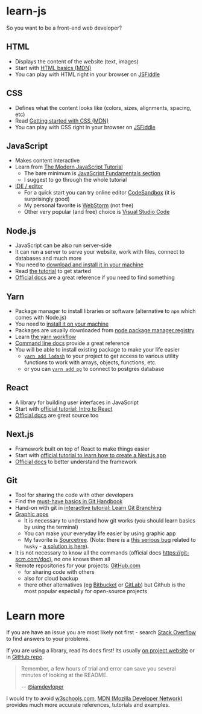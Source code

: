 # learn-js

So you want to be a front-end web developer?

##  HTML

* Displays the content of the website (text, images)
* Start with [HTML basics (MDN)](https://developer.mozilla.org/en-US/docs/Learn/Getting_started_with_the_web/HTML_basics)
* You can play with HTML right in your browser on [JSFiddle](https://jsfiddle.net/)


## CSS

* Defines what the content looks like (colors, sizes, alignments, spacing, etc)
* Read [Getting started with CSS (MDN)](https://developer.mozilla.org/en-US/docs/Learn/CSS/First_steps/Getting_started)
* You can play with CSS right in your browser on [JSFiddle](https://jsfiddle.net/)


## JavaScript

* Makes content interactive
* Learn from [The Modern JavaScript Tutorial](https://javascript.info/)
  * The bare minimum is [JavaScript Fundamentals section](https://javascript.info/first-steps)
  * I suggest to go through the whole tutorial
* [IDE / editor](https://javascript.info/code-editors)
  * For a quick start you can try online editor [CodeSandbox](https://codesandbox.io/) (it is surprisingly good)
  * My personal favorite is [WebStorm](https://www.jetbrains.com/webstorm/) (not free)
  * Other very popular (and free) choice is [Visual Studio Code](https://code.visualstudio.com/)


## Node.js

* JavaScript can be also run server-side
* It can run a server to serve your website, work with files, connect to databases and much more
* You need to [download and install it in your machine](https://nodejs.org/en/download/)
* Read [the tutorial](https://nodejs.dev/en/learn/) to get started
* [Official docs](https://nodejs.org/dist/latest-v14.x/docs/api/) are a great reference if you need to find something


## Yarn

* Package manager to install libraries or software (alternative to `npm` which comes with Node.js)
* You need to [install it on your machine](https://classic.yarnpkg.com/en/docs/install/)
* Packages are usually downloaded from [node package manager registry](https://www.npmjs.com/)
* Learn [the yarn workflow](https://classic.yarnpkg.com/en/docs/yarn-workflow)
* [Command line docs](https://classic.yarnpkg.com/en/docs/cli/) provide a great reference
* You will be able to install existing package to make your life easier
  * [`yarn add lodash`](https://lodash.com/) to your project to get access to various utility functions to work with arrays, objects, functions, etc.
  * or you can [`yarn add pg`](https://node-postgres.com/) to connect to postgres database


## React

* A library for building user interfaces in JavaScript
* Start with [official tutorial: Intro to React](https://reactjs.org/tutorial/tutorial.html)
* [Official docs](https://reactjs.org/docs/getting-started.html) are great source too


## Next.js

* Framework built on top of React to make things easier
* Start with [official tutorial to learn how to create a Next.js app](https://nextjs.org/learn/basics/create-nextjs-app)
* [Official docs](https://nextjs.org/docs/getting-started) to better understand the framework


## Git

* Tool for sharing the code with other developers
* Find the [must-have basics in Git Handbook](https://guides.github.com/introduction/git-handbook/)
* Hand-on with git in [interactive tutorial: Learn Git Branching](https://learngitbranching.js.org/)
* [Graphic apps](https://git-scm.com/downloads/guis)
  * It is necessary to understand how git works (you should learn basics by using the terminal)
  * You can make your everyday life easier by using graphic app
  * My favorite is [Sourcetree](https://www.sourcetreeapp.com/). (Note: there is a [this serious bug](https://jira.atlassian.com/browse/SRCTREE-7184) related to `husky` - [a solution is here](https://github.com/typicode/husky/issues/639#issuecomment-573281096)).
* It is not necessary to know all the commands (official docs https://git-scm.com/doc), no one knows them all
* Remote repositories for your projects: [GitHub.com](https://github.com/)
  * for sharing code with others
  * also for cloud backup
  * there other alternatives (eg [Bitbucket](https://bitbucket.org/) or [GitLab](https://gitlab.com/)) but Github is the most popular especially for open-source projects


# Learn more

If you are have an issue you are most likely not first - search [Stack Overflow](http://stackoverflow.com/) to find answers to your problems.

If you are using a library, read its docs first! Its usually [on project website](https://lodash.com/docs/) or in [GitHub repo](https://github.com/Typeform/embed).

> Remember, a few hours of trial and error can save you several minutes of looking at the README.
>
> -- [@iamdevloper](https://twitter.com/iamdevloper/status/1060067235316809729?s=20)

I would try to avoid [w3schools.com](http://w3schools.com/), [MDN (Mozilla Developer Network)](https://developer.mozilla.org/en-US/docs/Web/Reference) provides much more accurate references, tutorials and examples.
